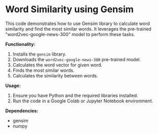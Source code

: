 # Word Similarity using Gensim

This code demonstrates how to use Gensim library to calculate word similarity and find the most similar words. It leverages the pre-trained "word2vec-google-news-300" model to perform these tasks.


**Functionality:**

1. Installs the `gensim` library.
2. Downloads the `word2vec-google-news-300` pre-trained model.
3. Calculates the word vector for given word.
4. Finds the most similar words.
5. Calculates the similarity between words.


**Usage:**

1. Ensure you have Python and the required libraries installed.
2. Run the code in a Google Colab or Jupyter Notebook environment.


**Dependencies:**

- gensim
- numpy
